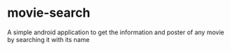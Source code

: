 # movie-search
A simple android application to get the information and poster of any movie by searching it with its name
